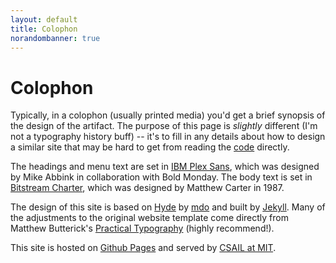 ```yaml
---
layout: default
title: Colophon
norandombanner: true
---
```

# Colophon

Typically, in a colophon (usually printed media) you'd get a brief synopsis of the design of the artifact. The purpose of this page is _slightly_ different (I'm not a typography history buff) -- it's to fill in any details about how to design a similar site that may be hard to get from reading the <a href="https://github.com/sageshoyu/sageshoyu.github.io">code</a> directly.

The headings and menu text are set in <a href='https://www.ibm.com/plex/'>IBM Plex Sans</a>, which was designed by Mike Abbink in collaboration with Bold Monday. 
The body text is set in <a href="https://practicaltypography.com/charter.html">Bitstream Charter</a>, which was designed by Matthew Carter in 1987.

The design of this site is based on <a href="https://github.com/poole/hyde">Hyde</a> by <a href="https://twitter.com/mdo">mdo</a> and built by <a href="https://jekyllrb.com/">Jekyll</a>. 
Many of the adjustments to the original website template come directly from Matthew Butterick's <a href="https://practicaltypography.com/">Practical Typography</a> (highly recommend!). 

This site is hosted on <a href="https://pages.github.com/">Github Pages</a> and served by <a href="https://tig.csail.mit.edu/web-services/hosting-options/github-pages/">CSAIL at MIT</a>.

